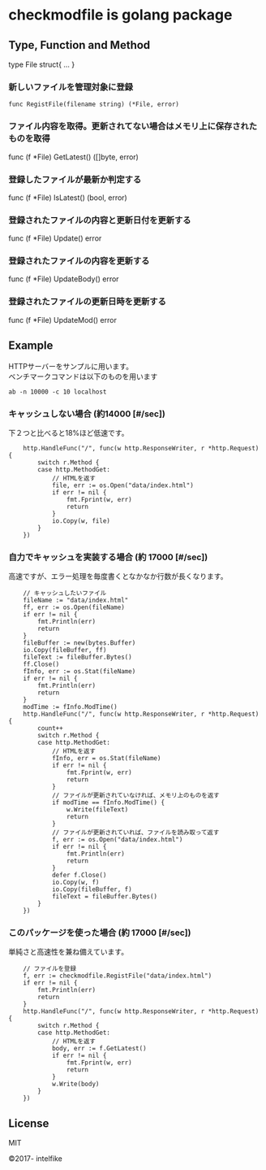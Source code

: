 # checkmodfile is golang package

## Type, Function and Method
type File struct{ ... }
### 新しいファイルを管理対象に登録
    func RegistFile(filename string) (*File, error)
### ファイル内容を取得。更新されてない場合はメモリ上に保存されたものを取得
func (f *File) GetLatest() ([]byte, error)
### 登録したファイルが最新か判定する
func (f *File) IsLatest() (bool, error)
### 登録されたファイルの内容と更新日付を更新する
func (f *File) Update() error
### 登録されたファイルの内容を更新する
func (f *File) UpdateBody() error
### 登録されたファイルの更新日時を更新する
func (f *File) UpdateMod() error

## Example
HTTPサーバーをサンプルに用います。<br>
ベンチマークコマンドは以下のものを用います
```
ab -n 10000 -c 10 localhost
```

### キャッシュしない場合 (約14000 [#/sec])
下２つと比べると18%ほど低速です。
```
	http.HandleFunc("/", func(w http.ResponseWriter, r *http.Request) {
		switch r.Method {
		case http.MethodGet:
			// HTMLを返す
			file, err := os.Open("data/index.html")
			if err != nil {
				fmt.Fprint(w, err)
				return
			}
			io.Copy(w, file)
		}
	})
```
### 自力でキャッシュを実装する場合 (約 17000 [#/sec])
高速ですが、エラー処理を毎度書くとなかなか行数が長くなります。
```
	// キャッシュしたいファイル
	fileName := "data/index.html"
	ff, err := os.Open(fileName)
	if err != nil {
		fmt.Println(err)
		return
	}
	fileBuffer := new(bytes.Buffer)
	io.Copy(fileBuffer, ff)
	fileText := fileBuffer.Bytes()
	ff.Close()
	fInfo, err := os.Stat(fileName)
	if err != nil {
		fmt.Println(err)
		return
	}
	modTime := fInfo.ModTime()
	http.HandleFunc("/", func(w http.ResponseWriter, r *http.Request) {
		count++
		switch r.Method {
		case http.MethodGet:
			// HTMLを返す
			fInfo, err = os.Stat(fileName)
			if err != nil {
				fmt.Fprint(w, err)
				return
			}
			// ファイルが更新されていなければ、メモリ上のものを返す
			if modTime == fInfo.ModTime() {
				w.Write(fileText)
				return
			}
			// ファイルが更新されていれば、ファイルを読み取って返す
			f, err := os.Open("data/index.html")
			if err != nil {
				fmt.Println(err)
				return
			}
			defer f.Close()
			io.Copy(w, f)
			io.Copy(fileBuffer, f)
			fileText = fileBuffer.Bytes()
		}
	})
```

### このパッケージを使った場合 (約 17000 [#/sec])
単純さと高速性を兼ね備えています。
```
	// ファイルを登録
	f, err := checkmodfile.RegistFile("data/index.html")
	if err != nil {
		fmt.Println(err)
		return
	}
	http.HandleFunc("/", func(w http.ResponseWriter, r *http.Request) {
		switch r.Method {
		case http.MethodGet:
			// HTMLを返す
			body, err := f.GetLatest()
			if err != nil {
				fmt.Fprint(w, err)
				return
			}
			w.Write(body)
		}
	})
```

## License
MIT

&copy;2017- intelfike